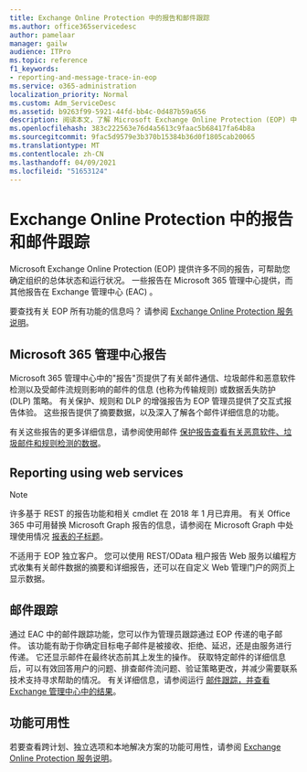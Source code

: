 ```yaml
---
title: Exchange Online Protection 中的报告和邮件跟踪
ms.author: office365servicedesc
author: pamelaar
manager: gailw
audience: ITPro
ms.topic: reference
f1_keywords:
- reporting-and-message-trace-in-eop
ms.service: o365-administration
localization_priority: Normal
ms.custom: Adm_ServiceDesc
ms.assetid: b9263f99-5921-44fd-bb4c-0d487b59a656
description: 阅读本文，了解 Microsoft Exchange Online Protection (EOP) 中的报告和邮件) 。
ms.openlocfilehash: 383c222563e76d4a5613c9faac5b68417fa64b8a
ms.sourcegitcommit: 9fac5d9579e3b370b15384b36d0f1805cab20065
ms.translationtype: MT
ms.contentlocale: zh-CN
ms.lasthandoff: 04/09/2021
ms.locfileid: "51653124"
---
```

# <a name="reporting-and-message-trace-in-exchange-online-protection"></a>Exchange Online Protection 中的报告和邮件跟踪

Microsoft Exchange Online Protection (EOP) 提供许多不同的报告，可帮助您确定组织的总体状态和运行状况。 一些报告在 Microsoft 365 管理中心提供，而其他报告在 Exchange 管理中心 (EAC) 。

要查找有关 EOP 所有功能的信息吗？ 请参阅 [Exchange Online Protection 服务说明](exchange-online-protection-service-description.md)。

## <a name="microsoft-365-admin-center-reports"></a>Microsoft 365 管理中心报告

Microsoft 365 管理中心中的"报告"页提供了有关邮件通信、垃圾邮件和恶意软件检测以及受邮件流规则影响的邮件的信息 (也称为传输规则) 或数据丢失防护 (DLP) 策略。 有关保护、规则和 DLP 的增强报告为 EOP 管理员提供了交互式报告体验。 这些报告提供了摘要数据，以及深入了解各个邮件详细信息的功能。

有关这些报告的更多详细信息，请参阅使用邮件 [保护报告查看有关恶意软件、垃圾邮件和规则检测的数据](/exchange/monitoring/use-mail-protection-reports)。

## <a name="reporting-using-web-services"></a>Reporting using web services

> [!NOTE]
> 许多基于 REST 的报告功能和相关 cmdlet 在 2018 年 1 月已弃用。 有关 Office 365 中可用替换 Microsoft Graph 报告的信息，请参阅在 Microsoft Graph 中处理使用情况 [报表的子标题](/graph/api/resources/report)。

不适用于 EOP 独立客户。 您可以使用 REST/OData 租户报告 Web 服务以编程方式收集有关邮件数据的摘要和详细报告，还可以在自定义 Web 管理门户的网页上显示数据。

## <a name="message-trace"></a>邮件跟踪

通过 EAC 中的邮件跟踪功能，您可以作为管理员跟踪通过 EOP 传递的电子邮件。 该功能有助于你确定目标电子邮件是被接收、拒绝、延迟，还是由服务进行传递。 它还显示邮件在最终状态前其上发生的操作。 获取特定邮件的详细信息后，可以有效回答用户的问题、排查邮件流问题、验证策略更改，并减少需要联系技术支持寻求帮助的情况。 有关详细信息，请参阅运行 [邮件跟踪，并查看 Exchange 管理中心中的结果](/exchange/monitoring/trace-an-email-message/run-a-message-trace-and-view-results)。

## <a name="feature-availability"></a>功能可用性

若要查看跨计划、独立选项和本地解决方案的功能可用性，请参阅 [Exchange Online Protection 服务说明](exchange-online-protection-service-description.md)。